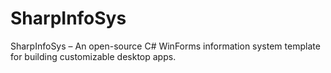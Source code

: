 # SharpInfoSys
SharpInfoSys – An open-source C# WinForms information system template for building customizable desktop apps.
